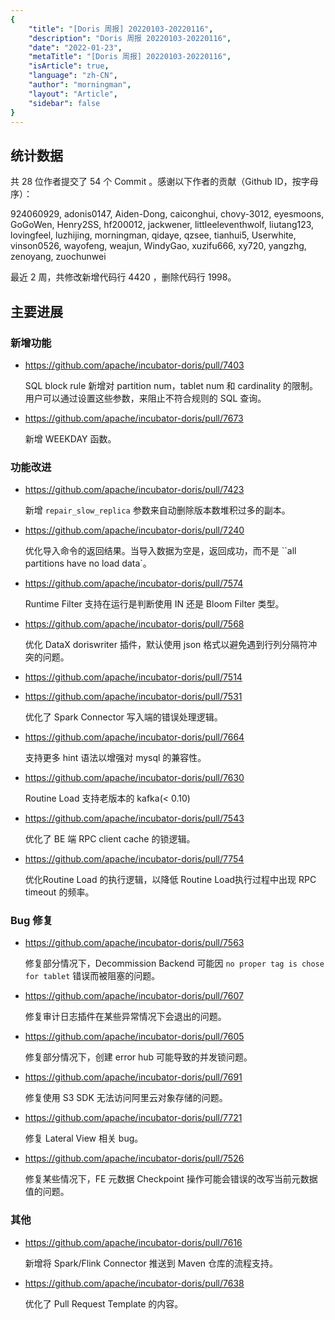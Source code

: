 ```yaml
---
{
    "title": "[Doris 周报] 20220103-20220116",
    "description": "Doris 周报 20220103-20220116",
    "date": "2022-01-23",
    "metaTitle": "[Doris 周报] 20220103-20220116",
    "isArticle": true,
    "language": "zh-CN",
    "author": "morningman",
    "layout": "Article",
    "sidebar": false
}
---
```


<!--
Licensed to the Apache Software Foundation (ASF) under one
or more contributor license agreements.  See the NOTICE file
distributed with this work for additional information
regarding copyright ownership.  The ASF licenses this file
to you under the Apache License, Version 2.0 (the
"License"); you may not use this file except in compliance
with the License.  You may obtain a copy of the License at

  http://www.apache.org/licenses/LICENSE-2.0

Unless required by applicable law or agreed to in writing,
software distributed under the License is distributed on an
"AS IS" BASIS, WITHOUT WARRANTIES OR CONDITIONS OF ANY
KIND, either express or implied.  See the License for the
specific language governing permissions and limitations
under the License.
-->

## 统计数据

共 28 位作者提交了 54 个 Commit 。感谢以下作者的贡献（Github ID，按字母序）：

924060929, adonis0147, Aiden-Dong, caiconghui, chovy-3012, eyesmoons, GoGoWen, Henry2SS, hf200012, jackwener, littleeleventhwolf, liutang123, lovingfeel, luzhijing, morningman, qidaye, qzsee, tianhui5, Userwhite, vinson0526, wayofeng, weajun, WindyGao, xuzifu666, xy720, yangzhg, zenoyang, zuochunwei

最近 2 周，共修改新增代码行 4420 ，删除代码行 1998。

## 主要进展

### 新增功能

* https://github.com/apache/incubator-doris/pull/7403

    SQL block rule 新增对 partition num，tablet num 和 cardinality 的限制。用户可以通过设置这些参数，来阻止不符合规则的 SQL 查询。

* https://github.com/apache/incubator-doris/pull/7673

    新增 WEEKDAY 函数。

### 功能改进

* https://github.com/apache/incubator-doris/pull/7423

    新增 `repair_slow_replica` 参数来自动删除版本数堆积过多的副本。

* https://github.com/apache/incubator-doris/pull/7240

    优化导入命令的返回结果。当导入数据为空是，返回成功，而不是 ``all partitions have no load data`。

* https://github.com/apache/incubator-doris/pull/7574

    Runtime Filter 支持在运行是判断使用 IN 还是 Bloom Filter 类型。

* https://github.com/apache/incubator-doris/pull/7568

    优化 DataX doriswriter 插件，默认使用 json 格式以避免遇到行列分隔符冲突的问题。

* https://github.com/apache/incubator-doris/pull/7514
* https://github.com/apache/incubator-doris/pull/7531

    优化了 Spark Connector 写入端的错误处理逻辑。

* https://github.com/apache/incubator-doris/pull/7664

    支持更多 hint 语法以增强对 mysql 的兼容性。

* https://github.com/apache/incubator-doris/pull/7630

    Routine Load 支持老版本的 kafka(< 0.10)
    
* https://github.com/apache/incubator-doris/pull/7543

    优化了 BE 端 RPC client cache 的锁逻辑。
    
* https://github.com/apache/incubator-doris/pull/7754

    优化Routine Load 的执行逻辑，以降低 Routine Load执行过程中出现 RPC timeout 的频率。

### Bug 修复

* https://github.com/apache/incubator-doris/pull/7563

    修复部分情况下，Decommission Backend 可能因 `no proper tag is chose for tablet` 错误而被阻塞的问题。

* https://github.com/apache/incubator-doris/pull/7607

    修复审计日志插件在某些异常情况下会退出的问题。

* https://github.com/apache/incubator-doris/pull/7605

    修复部分情况下，创建 error hub 可能导致的并发锁问题。

* https://github.com/apache/incubator-doris/pull/7691

    修复使用 S3 SDK 无法访问阿里云对象存储的问题。

* https://github.com/apache/incubator-doris/pull/7721

    修复 Lateral View 相关 bug。

* https://github.com/apache/incubator-doris/pull/7526

    修复某些情况下，FE 元数据 Checkpoint 操作可能会错误的改写当前元数据值的问题。

### 其他

* https://github.com/apache/incubator-doris/pull/7616

    新增将 Spark/Flink Connector 推送到 Maven 仓库的流程支持。
    
* https://github.com/apache/incubator-doris/pull/7638

    优化了 Pull Request Template 的内容。
